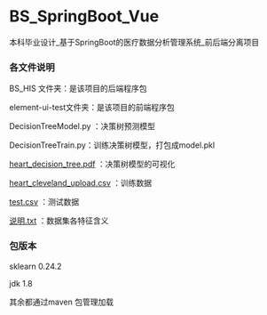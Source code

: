 # BS_SpringBoot_Vue
本科毕业设计_基于SpringBoot的医疗数据分析管理系统_前后端分离项目

### 各文件说明

BS_HIS 文件夹：是该项目的后端程序包

element-ui-test文件夹：是该项目的前端程序包

DecisionTreeModel.py ：决策树预测模型

DecisionTreeTrain.py：训练决策树模型，打包成model.pkl

[heart_decision_tree.pdf](https://github.com/fankoyu2019/BS_SpringBoot_Vue/blob/master/heart_decision_tree.pdf) ：决策树模型的可视化

[heart_cleveland_upload.csv](https://github.com/fankoyu2019/BS_SpringBoot_Vue/blob/master/heart_cleveland_upload.csv) ：训练数据

[test.csv](https://github.com/fankoyu2019/BS_SpringBoot_Vue/blob/master/test.csv) ：测试数据

[说明.txt](https://github.com/fankoyu2019/BS_SpringBoot_Vue/blob/master/%E8%AF%B4%E6%98%8E.txt) ：数据集各特征含义

### 包版本

sklearn 0.24.2

jdk 1.8

其余都通过maven 包管理加载